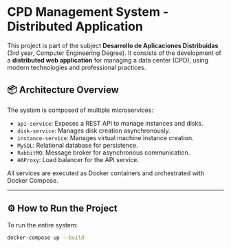 # CPD Management System - Distributed Application

This project is part of the subject **Desarrollo de Aplicaciones Distribuidas** (3rd year, Computer Engineering Degree). It consists of the development of a **distributed web application** for managing a data center (CPD), using modern technologies and professional practices.

## 📦 Architecture Overview

The system is composed of multiple microservices:

- `api-service`: Exposes a REST API to manage instances and disks.
- `disk-service`: Manages disk creation asynchronously.
- `instance-service`: Manages virtual machine instance creation.
- `MySQL`: Relational database for persistence.
- `RabbitMQ`: Message broker for asynchronous communication.
- `HAProxy`: Load balancer for the API service.

All services are executed as Docker containers and orchestrated with Docker Compose.

---

## ⚙️ How to Run the Project

To run the entire system:

```bash
docker-compose up --build

